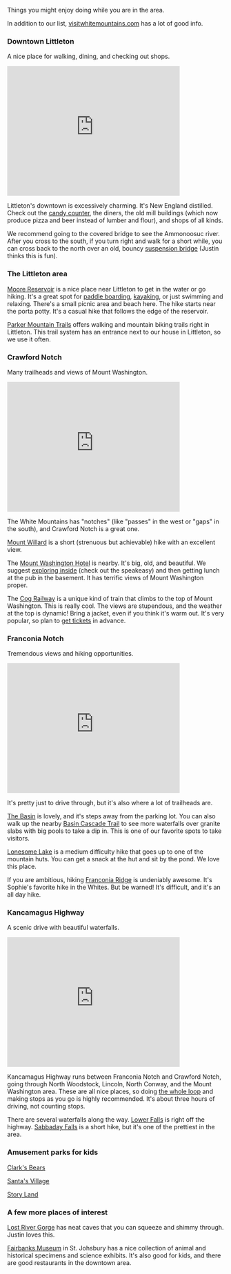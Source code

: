 Things you might enjoy doing while you are in the area.

In addition to our list,
[visitwhitemountains.com](https://www.visitwhitemountains.com/) has a
lot of good info.

### Downtown Littleton

A nice place for walking, dining, and checking out shops.

<iframe src="https://www.google.com/maps/embed?pb=!1m18!1m12!1m3!1d2855.1986948546614!2d-71.77580488684754!3d44.30586560985192!2m3!1f0!2f0!3f0!3m2!1i1024!2i768!4f13.1!3m3!1m2!1s0x4cb46f320cf4c51f%3A0xe814ab6e55c1c851!2sRiverwalk%20Covered%20Bridge!5e0!3m2!1sen!2sus!4v1689515116150!5m2!1sen!2sus" width="400" height="300" style="border:0;" allowfullscreen="" loading="lazy" referrerpolicy="no-referrer-when-downgrade"></iframe>

Littleton's downtown is excessively charming.  It's New England
distilled.  Check out the [candy counter][candy], the diners, the old
mill buildings (which now produce pizza and beer instead of lumber and
flour), and shops of all kinds.

We recommend going to the covered bridge to see the Ammonoosuc river.
After you cross to the south, if you turn right and walk for a short
while, you can cross back to the north over an old, bouncy [suspension
bridge][bounce] (Justin thinks this is fun).

[candy]: https://goo.gl/maps/xZ3VSgwxNnSNCFwV8
[bounce]: https://goo.gl/maps/3RobNczzkngUx4UE6

### The Littleton area

[Moore Reservoir][moore] is a nice place near Littleton to get in the
water or go hiking.  It's a great spot for [paddle boarding][wmas],
[kayaking][nck], or just swimming and relaxing.  There's a small
picnic area and beach here.  The hike starts near the porta potty.
It's a casual hike that follows the edge of the reservoir.

[Parker Mountain Trails][parker] offers walking and mountain biking
trails right in Littleton.  This trail system has an entrance next to
our house in Littleton, so we use it often.

[moore]: https://goo.gl/maps/fTLTBz8nEJ6cPYUg8
[wmas]: https://www.whitemountainadventuresports.com/
[nck]: https://northcountrykayak.com/
[parker]: https://prkrmtn.org/

### Crawford Notch

Many trailheads and views of Mount Washington.

<iframe src="https://www.google.com/maps/embed?pb=!1m18!1m12!1m3!1d11439.751212069643!2d-71.4153211687126!3d44.20834736646336!2m3!1f0!2f0!3f0!3m2!1i1024!2i768!4f13.1!3m3!1m2!1s0x4cb385fb6ec93817%3A0xcc2ab841affe1aa6!2sCrawford%20Notch!5e0!3m2!1sen!2sus!4v1689522455445!5m2!1sen!2sus" width="400" height="300" style="border:0;" allowfullscreen="" loading="lazy" referrerpolicy="no-referrer-when-downgrade"></iframe>

The White Mountains has "notches" (like "passes" in the west or "gaps"
in the south), and Crawford Notch is a great one.

[Mount Willard][willard] is a short (strenuous but achievable) hike
with an excellent view.

The [Mount Washington Hotel][hotel] is nearby.  It's big, old, and
beautiful.  We suggest [exploring inside][guide] (check out the
speakeasy) and then getting lunch at the pub in the basement.  It has
terrific views of Mount Washington proper.

The [Cog Railway][cog] is a unique kind of train that climbs to the
top of Mount Washington.  This is really cool.  The views are
stupendous, and the weather at the top is dynamic!  Bring a jacket,
even if you think it's warm out.  It's very popular, so plan to [get
tickets][tickets] in advance.

[willard]: https://www.alltrails.com/trail/us/new-hampshire/mount-willard
[hotel]: https://goo.gl/maps/wqGG1x9yjPSHKSTH8
[guide]: https://www.brettonwoods.com/~/media/BrettonWoods/pdfs/OMWR%20WalkingTour%20Guide.pdf
[cog]: https://goo.gl/maps/V98A8FVga6mAEs7HA
[tickets]: https://www.thecog.com/

### Franconia Notch

Tremendous views and hiking opportunities.

<iframe src="https://www.google.com/maps/embed?pb=!1m18!1m12!1m3!1d11452.611210763367!2d-71.69162986873854!3d44.14209398378502!2m3!1f0!2f0!3f0!3m2!1i1024!2i768!4f13.1!3m3!1m2!1s0x4cb47c3210589007%3A0xa0a59140fd528490!2sFranconia%20Notch!5e0!3m2!1sen!2sus!4v1689515209716!5m2!1sen!2sus" width="400" height="300" style="border:0;" allowfullscreen="" loading="lazy" referrerpolicy="no-referrer-when-downgrade"></iframe>

It's pretty just to drive through, but it's also where a lot of
trailheads are.

[The Basin][basin] is lovely, and it's steps away from the parking
lot.  You can also walk up the nearby [Basin Cascade Trail][cascade]
to see more waterfalls over granite slabs with big pools to take a dip
in.  This is one of our favorite spots to take visitors.

[Lonesome Lake][lonesome] is a medium difficulty hike that goes up to
one of the mountain huts.  You can get a snack at the hut and sit by
the pond.  We love this place.

If you are ambitious, hiking [Franconia Ridge][ridge] is undeniably
awesome.  It's Sophie's favorite hike in the Whites.  But be warned!
It's difficult, and it's an all day hike.

[cascade]: https://www.alltrails.com/trail/us/new-hampshire/basin-cascade-trail
[lonesome]: https://www.alltrails.com/trail/us/new-hampshire/lonesome-lake-trail
[basin]: https://goo.gl/maps/AK8W8pxyCA4fGQX77
[ridge]: https://www.alltrails.com/trail/us/new-hampshire/mount-lafayette-and-franconia-ridge-trail-loop

### Kancamagus Highway

A scenic drive with beautiful waterfalls.

<iframe src="https://www.google.com/maps/embed?pb=!1m18!1m12!1m3!1d2867.5871295468705!2d-71.57160253828805!3d44.05058345231882!2m3!1f0!2f0!3f0!3m2!1i1024!2i768!4f13.1!3m3!1m2!1s0x4cb37f5794d2f6b5%3A0xb962a016e3ca912d!2sKancamagus%20Highway!5e0!3m2!1sen!2sus!4v1689515268448!5m2!1sen!2sus" width="400" height="300" style="border:0;" allowfullscreen="" loading="lazy" referrerpolicy="no-referrer-when-downgrade"></iframe>

Kancamagus Highway runs between Franconia Notch and Crawford Notch,
going through North Woodstock, Lincoln, North Conway, and the Mount
Washington area.  These are all nice places, so doing [the whole
loop][loop] and making stops as you go is highly recommended.  It's
about three hours of driving, not counting stops.

There are several waterfalls along the way. [Lower Falls][lower] is
right off the highway.  [Sabbaday Falls][sabbaday] is a short hike,
but it's one of the prettiest in the area.

[loop]: https://goo.gl/maps/g5EvFoSEhBDP5BiN9
[lower]: https://goo.gl/maps/7fck5Bxjp5XGC3jd6
[sabbaday]: https://www.alltrails.com/trail/us/new-hampshire/sabbaday-falls

### Amusement parks for kids

[Clark's Bears](https://clarksbears.com/)

[Santa's Village](https://www.santasvillage.com/)

[Story Land](https://www.storylandnh.com/)

### A few more places of interest

[Lost River Gorge](https://goo.gl/maps/TP6WiMhDJCSWSH4W7) has neat
caves that you can squeeze and shimmy through.  Justin loves this.

[Fairbanks Museum](https://goo.gl/maps/vaSMgp4aHVuu9ctS8) in St.
Johsbury has a nice collection of animal and historical specimens and
science exhibits.  It's also good for kids, and there are good
restaurants in the downtown area.
